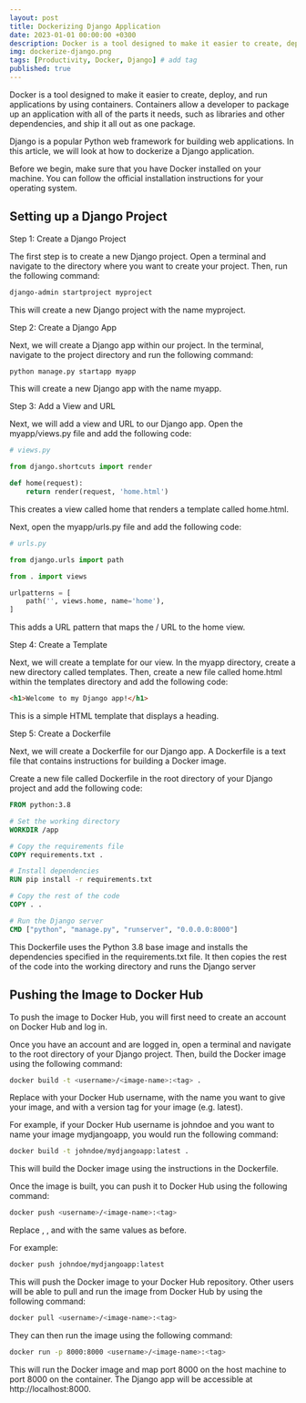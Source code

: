 ```yaml
---
layout: post
title: Dockerizing Django Application
date: 2023-01-01 00:00:00 +0300
description: Docker is a tool designed to make it easier to create, deploy, and run applications by using containers. Containers allow a developer to package up an application with all of the parts it needs, such as libraries and other dependencies, and ship it all out as one package.
img: dockerize-django.png 
tags: [Productivity, Docker, Django] # add tag
published: true
---
```


Docker is a tool designed to make it easier to create, deploy, and run applications by using containers. Containers allow a developer to package up an application with all of the parts it needs, such as libraries and other dependencies, and ship it all out as one package.

Django is a popular Python web framework for building web applications. In this article, we will look at how to dockerize a Django application.

Before we begin, make sure that you have Docker installed on your machine. You can follow the official installation instructions for your operating system.

## Setting up a Django Project

Step 1: Create a Django Project

The first step is to create a new Django project. Open a terminal and navigate to the directory where you want to create your project. Then, run the following command:
```bash
django-admin startproject myproject
```
This will create a new Django project with the name myproject.

Step 2: Create a Django App

Next, we will create a Django app within our project. In the terminal, navigate to the project directory and run the following command:
```bash
python manage.py startapp myapp
```
This will create a new Django app with the name myapp.

Step 3: Add a View and URL

Next, we will add a view and URL to our Django app. Open the myapp/views.py file and add the following code:
```python
# views.py 

from django.shortcuts import render

def home(request):
    return render(request, 'home.html')
```
This creates a view called home that renders a template called home.html.

Next, open the myapp/urls.py file and add the following code:
```python
# urls.py 

from django.urls import path

from . import views

urlpatterns = [
    path('', views.home, name='home'),
]
```
This adds a URL pattern that maps the / URL to the home view.

Step 4: Create a Template

Next, we will create a template for our view. In the myapp directory, create a new directory called templates. Then, create a new file called home.html within the templates directory and add the following code:
```html
<h1>Welcome to my Django app!</h1>
```
This is a simple HTML template that displays a heading.

Step 5: Create a Dockerfile

Next, we will create a Dockerfile for our Django app. A Dockerfile is a text file that contains instructions for building a Docker image.

Create a new file called Dockerfile in the root directory of your Django project and add the following code:
```dockerfile
FROM python:3.8

# Set the working directory
WORKDIR /app

# Copy the requirements file
COPY requirements.txt .

# Install dependencies
RUN pip install -r requirements.txt

# Copy the rest of the code
COPY . .

# Run the Django server
CMD ["python", "manage.py", "runserver", "0.0.0.0:8000"]
```
This Dockerfile uses the Python 3.8 base image and installs the dependencies specified in the requirements.txt file. It then copies the rest of the code into the working directory and runs the Django server

## Pushing the Image to Docker Hub
To push the image to Docker Hub, you will first need to create an account on Docker Hub and log in.

Once you have an account and are logged in, open a terminal and navigate to the root directory of your Django project. Then, build the Docker image using the following command:
```bash
docker build -t <username>/<image-name>:<tag> .
```
Replace <username> with your Docker Hub username, <image-name> with the name you want to give your image, and <tag> with a version tag for your image (e.g. latest).

For example, if your Docker Hub username is johndoe and you want to name your image mydjangoapp, you would run the following command:
```bash
docker build -t johndoe/mydjangoapp:latest .
```
This will build the Docker image using the instructions in the Dockerfile.

Once the image is built, you can push it to Docker Hub using the following command:
```bash
docker push <username>/<image-name>:<tag>
```
Replace <username>, <image-name>, and <tag> with the same values as before.

For example:
```bash
docker push johndoe/mydjangoapp:latest
```
This will push the Docker image to your Docker Hub repository. Other users will be able to pull and run the image from Docker Hub by using the following command:
```bash
docker pull <username>/<image-name>:<tag>
```
They can then run the image using the following command:
```bash
docker run -p 8000:8000 <username>/<image-name>:<tag>
```
This will run the Docker image and map port 8000 on the host machine to port 8000 on the container. The Django app will be accessible at http://localhost:8000.